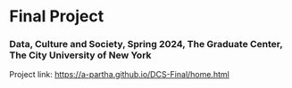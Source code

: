 # Final Project
### Data, Culture and Society, Spring 2024, The Graduate Center, The City University of New York
 Project link: https://a-partha.github.io/DCS-Final/home.html
